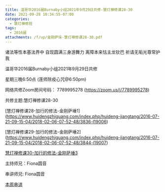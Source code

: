 ```yaml
---
title: 温哥华2016届Burnaby小组2021年9月29日共修-慧灯禅修课28-30
date: 2021-09-28 10:34:55-07:00
categories:
  - 慧灯禅修班
tags:
  - 2016届
attachments: /f/up/金刚萨垛-慧灯禅修课28-30.pdf
---
```

诸法等性本基法界中 自现圆满三身游舞力 离障本来怙主龙钦巴 祈请无垢光尊常护我

温哥华2016届Burnaby小组2021年9月29日共修 

星期三晚6:50点 (莲师除疫心咒@6:50pm)

网络共修Zoom房间号码： 7789995278 (<https://zoom.us/j/7789995278>)

共修主题:慧灯禅修课28-30

[慧灯禅修课28-加行的修法-金刚萨埵1]
(https://www.huidengzhiguang.com/index.php/huideng-jiangtang/2016-07-21-09-15-04/2018-02-06-07-52-48/3836-l19006) 

[慧灯禅修课29-加行的修法-金刚萨埵2]
(https://www.huidengzhiguang.com/index.php/huideng-jiangtang/2016-07-21-09-15-04/2018-02-06-07-52-48/3844-l19007) 

[慧灯禅修课30-加行的修法-金刚萨埵3](https://www.huidengzhiguang.com/index.php/huideng-jiangtang/2016-07-21-09-15-04/2018-02-06-07-52-48/3844-l19008) 


主持师兄：Fiona圆音

串讲师兄: Fiona圆音

[本周串讲](/f/up/金刚萨垛-慧灯禅修课28-30.pdf)